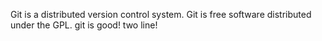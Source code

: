 Git is a distributed version control system.
Git is free software distributed under the GPL.
git is good!
two line!